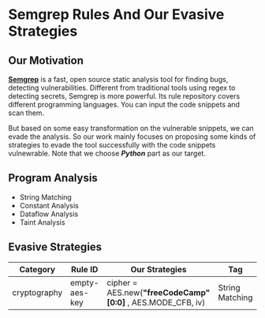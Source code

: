 # Semgrep Rules And Our Evasive Strategies
## Our Motivation
[**Semgrep**](https://semgrep.dev/) is a fast, open source static analysis tool for finding bugs, detecting vulnerabilities. Different from traditional tools using regex to detecting secrets, Semgrep is more powerful. Its rule repository covers different programming languages. You can input the code snippets and scan them.

But based on some easy transformation on the vulnerable snippets, we can evade the analysis. So our work mainly focuses on proposing some kinds of strategies to evade the tool successfully with the code snippets vulnewrable. Note that we choose _**Python**_ part as our target.

## Program Analysis
- String Matching
- Constant Analysis
- Dataflow Analysis
- Taint Analysis

## Evasive Strategies
| **Category** | **Rule ID** | **Our Strategies** | **Tag** |
| --- | --- | --- | --- |
| cryptography  | empty-aes-key| cipher = AES.new(**"freeCodeCamp"[0:0]** , AES.MODE_CFB, iv) | String Matching |


